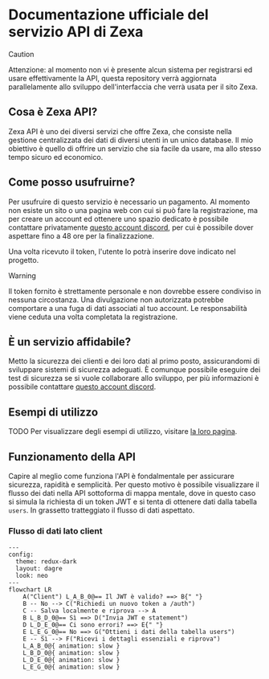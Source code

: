 # Documentazione ufficiale del servizio API di Zexa

> [!CAUTION]
> 
> Attenzione: al momento non vi è presente alcun sistema per registrarsi ed usare effettivamente la API, questa repository verrà aggiornata parallelamente allo sviluppo dell'interfaccia che verrà usata per il sito Zexa.

  

## Cosa è Zexa API?

Zexa API è uno dei diversi servizi che offre Zexa, che consiste nella gestione centralizzata dei dati di diversi utenti in un unico database. Il mio obiettivo è quello di offrire un servizio che sia facile da usare, ma allo stesso tempo sicuro ed economico.

  

## Come posso usufruirne?

Per usufruire di questo servizio è necessario un pagamento. Al momento non esiste un sito o una pagina web con cui si può fare la registrazione, ma per creare un account ed ottenere uno spazio dedicato è possibile contattare privatamente [questo account discord](https://discord.com/users/730376049317249087), per cui è possibile dover aspettare fino a 48 ore per la finalizzazione.

Una volta ricevuto il token, l'utente lo potrà inserire dove indicato nel progetto.

> [!WARNING]
>
> Il token fornito è strettamente personale e non dovrebbe essere condiviso in nessuna circostanza. Una divulgazione non autorizzata potrebbe comportare a una fuga di dati associati al tuo account. Le responsabilità viene ceduta una volta completata la registrazione.

  

## È un servizio affidabile?

Metto la sicurezza dei clienti e dei loro dati al primo posto, assicurandomi di sviluppare sistemi di sicurezza adeguati. È comunque possibile eseguire dei test di sicurezza se si vuole collaborare allo sviluppo, per più informazioni è possibile contattare [questo account discord](https://discord.com/users/730376049317249087).

  

## Esempi di utilizzo

TODO
Per visualizzare degli esempi di utilizzo, visitare [la loro pagina](palle).

## Funzionamento della API

Capire al meglio come funziona l'API è fondalmentale per assicurare sicurezza, rapidità e semplicità. Per questo motivo è possibile visualizzare il flusso dei dati nella API sottoforma di mappa mentale, dove in questo caso si simula la richiesta di un token JWT e si tenta di ottenere dati dalla tabella `users`. In grassetto tratteggiato il flusso di dati aspettato.

### Flusso di dati lato client

```mermaid
---
config:
  theme: redux-dark
  layout: dagre
  look: neo
---
flowchart LR
    A("Client") L_A_B_0@== Il JWT è valido? ==> B{" "}
    B -- No --> C("Richiedi un nuovo token a /auth")
    C -- Salva localmente e riprova --> A
    B L_B_D_0@== Sì ==> D("Invia JWT e statement")
    D L_D_E_0@== Ci sono errori? ==> E{" "}
    E L_E_G_0@== No ==> G("Ottieni i dati della tabella users")
    E -- Sì --> F("Ricevi i dettagli essenziali e riprova")
    L_A_B_0@{ animation: slow } 
    L_B_D_0@{ animation: slow } 
    L_D_E_0@{ animation: slow } 
    L_E_G_0@{ animation: slow }
```
